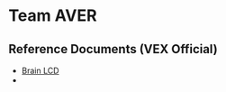 # Team AVER





## Reference Documents (VEX Official)

- [Brain LCD](https://www.robotmesh.com/studio/content/docs/vexv5-cpp//html/classvex_1_1brain_1_1lcd.html#ae93952010ac345426adc9374f645292d)
- 